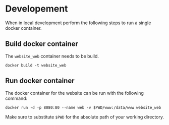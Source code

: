 # Developement
When in local development perform the following steps to run a single docker
container.

## Build docker container
The `website_web` container needs to be build.

```shell
docker build -t website_web
```

## Run docker container
The docker container for the website can be run with the following command:

```shell
docker run -d -p 8080:80 --name web -v $PWD/www:/data/www website_web
```

Make sure to substitute `$PWD` for the absolute path of your working directory.
